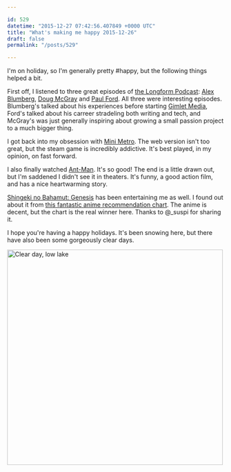 ```yaml
---

id: 529
datetime: "2015-12-27 07:42:56.407849 +0000 UTC"
title: "What's making me happy 2015-12-26"
draft: false
permalink: "/posts/529"

---
```


I'm on holiday, so I'm generally pretty #happy, but the following things helped a bit.

First off, I listened to three great episodes of [the Longform Podcast](https://longform.org/podcast): [Alex Blumberg](https://longform.org/posts/longform-podcast-124-alex-blumberg), [Doug McGray](https://longform.org/posts/longform-podcast-173-doug-mcgray) and [Paul Ford](https://longform.org/posts/longform-podcast-5-paul-ford). All three were interesting episodes. Blumberg's talked about his experiences before starting [Gimlet Media](https://gimletmedia.com/), Ford's talked about his carreer stradeling both writing and tech, and McGray's was just generally inspiring about growing a small passion project to a much bigger thing.

I got back into my obsession with [Mini Metro](http://dinopoloclub.com/minimetro/). The web version isn't too great, but the steam game is incredibly addictive. It's best played, in my opinion, on fast forward.

I also finally watched [Ant-Man](https://en.wikipedia.org/wiki/Ant-Man_(film)). It's so good! The end is a little drawn out, but I'm saddened I didn't see it in theaters. It's funny, a good action film, and has a nice heartwarming story.

[Shingeki no Bahamut: Genesis](https://en.wikipedia.org/wiki/Rage_of_Bahamut:_Genesis) has been entertaining me as well. I found out about it from [this fantastic anime recommendation chart](https://imgur.com/q9Xjv4p). The anime is decent, but the chart is the real winner here. Thanks to @_suspi for sharing it.

I hope you're having a happy holidays. It's been snowing here, but there have also been some gorgeously clear days.

<a data-flickr-embed="true"  href="https://www.flickr.com/photos/icco/23886084112/in/datetaken-ff/" title="Clear day, low lake"><img src="https://farm6.staticflickr.com/5635/23886084112_d76f3e1d67.jpg" width="500" height="500" alt="Clear day, low lake"></a><script async src="//embedr.flickr.com/assets/client-code.js" charset="utf-8"></script>
